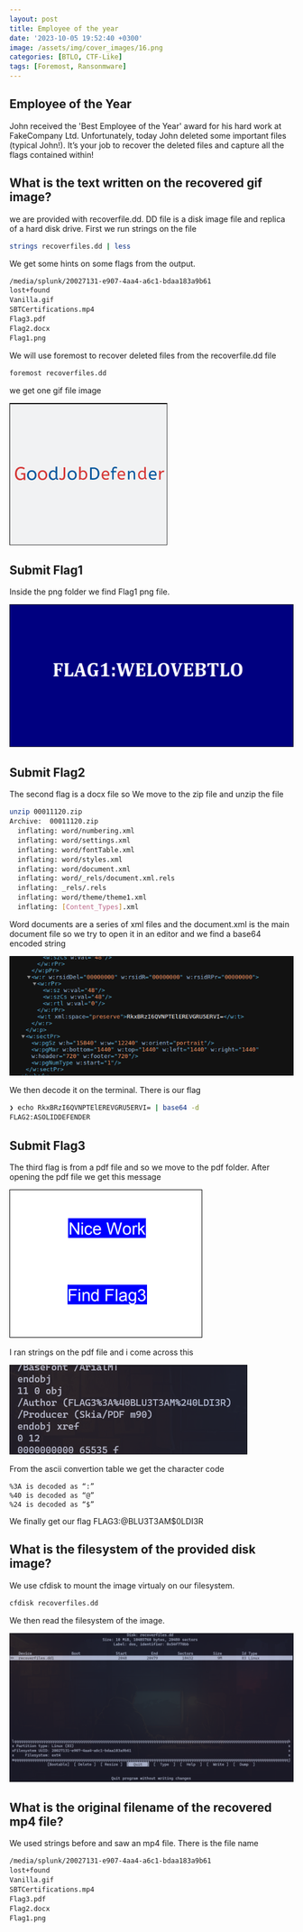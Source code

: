 ```yaml
---
layout: post
title: Employee of the year
date: '2023-10-05 19:52:40 +0300'
image: /assets/img/cover_images/16.png
categories: [BTLO, CTF-Like]
tags: [Foremost, Ransonmware]
---
```


## Employee of the Year
John received the 'Best Employee of the Year' award for his hard work at FakeCompany Ltd. Unfortunately, today John deleted some important files (typical John!). It’s your job to recover the deleted files and capture all the flags contained within! 

## What is the text written on the recovered gif image?
we are provided with recoverfile.dd. DD file is a disk image file and replica of a hard disk drive. 
First we run strings on the file
```bash
strings recoverfiles.dd | less
```
We get some hints on some flags from the output.
```bash
/media/splunk/20027131-e907-4aa4-a6c1-bdaa183a9b61
lost+found
Vanilla.gif
SBTCertifications.mp4
Flag3.pdf
Flag2.docx
Flag1.png
```
We will use foremost to recover deleted files from the recoverfile.dd file
```bash
foremost recoverfiles.dd 
```
we get one gif file image

![img-description](/assets/img/employee/1.png)

## Submit Flag1
Inside the png folder we find Flag1 png file.

![img-description](/assets/img/employee/2.png)

## Submit Flag2
The second flag is a docx file so We move to the zip file and unzip the file
```bash
unzip 00011120.zip
Archive:  00011120.zip
  inflating: word/numbering.xml      
  inflating: word/settings.xml       
  inflating: word/fontTable.xml      
  inflating: word/styles.xml         
  inflating: word/document.xml       
  inflating: word/_rels/document.xml.rels  
  inflating: _rels/.rels             
  inflating: word/theme/theme1.xml   
  inflating: [Content_Types].xml 
```
Word documents are a series of xml files and the document.xml is the main document file so we try to open it in an editor and we find a base64 encoded string

![img-description](/assets/img/employee/3.png)

We then decode it on the terminal. There is our flag
```bash
❯ echo RkxBRzI6QVNPTElEREVGRU5ERVI= | base64 -d
FLAG2:ASOLIDDEFENDER
```

## Submit Flag3
The third flag is from a pdf file and so we move to the pdf folder. After opening the pdf file we get this message

![img-description](/assets/img/employee/4.png)

I ran strings on the pdf file and i come across this

![img-description](/assets/img/employee/5.png)

From the ascii convertion table we get the character code 
```
%3A is decoded as “:”
%40 is decoded as “@”
%24 is decoded as “$”
```
We finally get our flag FLAG3:@BLU3T3AM$0LDI3R


## What is the filesystem of the provided disk image?
We use cfdisk to mount the image virtualy on our filesystem. 
```bash
cfdisk recoverfiles.dd
```
We then read the filesystem of the image.

![img-description](/assets/img/employee/6.png)

## What is the original filename of the recovered mp4 file?
We used strings before and saw an mp4 file. There is the file name
```bash
/media/splunk/20027131-e907-4aa4-a6c1-bdaa183a9b61
lost+found
Vanilla.gif
SBTCertifications.mp4
Flag3.pdf
Flag2.docx
Flag1.png
```